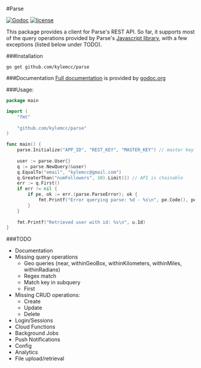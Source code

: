 #Parse

[![Godoc](http://img.shields.io/badge/godoc-reference-blue.svg?style=flat)](https://godoc.org/github.com/kylemcc/parse) [![license](http://img.shields.io/badge/license-BSD-red.svg?style=flat)](https://raw.githubusercontent.com/kylemcc/parse/master/LICENSE)

This package provides a client for Parse's REST API. So far, it supports most of the query operations
provided by Parse's [Javascript library](https://parse.com/docs/js/symbols/Parse.Query.html), with a
few exceptions (listed below under TODO).

###Installation

    go get github.com/kylemcc/parse

###Documentation
[Full documentation](http://godoc.org/github.com/kylemcc/parse) is provided by [godoc.org](http://godoc.org)

###Usage:
```go
package main

import (
    "fmt"
    
    "github.com/kylemcc/parse"
)

func main() {
    parse.Initialize("APP_ID", "REST_KEY", "MASTER_KEY") // master key is optional
    
    user := parse.User{}
    q := parse.NewQuery(&user)
    q.EqualTo("email", "kylemcc@gmail.com")
    q.GreaterThan("numFollowers", 10).Limit(1) // API is chainable
    err := q.First()
    if err != nil {
        if pe, ok := err.(parse.ParseError); ok {
            fmt.Printf("Error querying parse: %d - %s\n", pe.Code(), pe.Message())
        }
    }
    
    fmt.Printf("Retrieved user with id: %s\n", u.Id)
}
```

###TODO
- Documentation
- Missing query operations
    - Geo queries (near, withinGeoBox, withinKilometers, withinMiles, withinRadians)
    - Regex match
    - Match key in subquery
	- First
- Missing CRUD operations:
    - Create
    - Update
    - Delete
- Login/Sessions
- Cloud Functions
- Background Jobs
- Push Notifications
- Config
- Analytics
- File upload/retrieval
